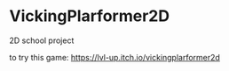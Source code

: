 # VickingPlarformer2D
2D school project

to try this game:
https://lvl-up.itch.io/vickingplarformer2d
